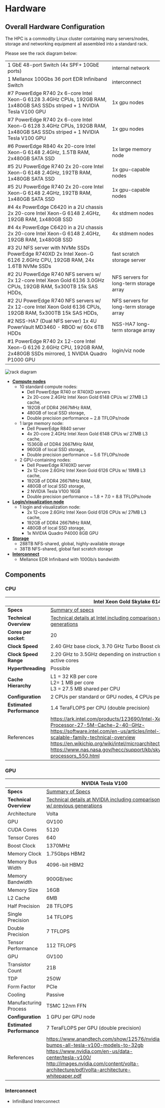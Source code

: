 # Hardware

## Overall Hardware Configuration

The HPC is a commodity Linux cluster containing many servers/nodes, storage and networking equipment all assembled into a standard rack.

Please see the rack diagram below:


|  |   |
|--|---|
| 1  GbE 48-port Switch (4x SPF+ 10GbE ports)	| internal network|
| 1 Mellanox 100Gbs 36 port EDR Infiniband Switch	| interconnect |
| #7 PowerEdge R740 2x 6-core Intel Xeon-G 6128 3.4GHz CPUs, 192GB RAM, 1x480GB SAS SSDs striped + 1 NVIDIA Tesla V100 GPU	| 1x gpu nodes |
| #7 PowerEdge R740 2x 6-core Intel Xeon-G 6128 3.4GHz CPUs, 192GB RAM, 1x480GB SAS SSDs striped + 1 NVIDIA Tesla V100 GPU |	1x gpu nodes |
| #6 PowerEdge R840 4x 20-core Intel Xeon-G 6148 2.4GHz, 1.5TB RAM, 2x480GB SATA SSD	| 1x large memory node |
| #5 2U PowerEdge R740 2x 20-core Intel Xeon-G 6148 2.4GHz, 192TB RAM, 1x480GB SATA SSD	| 1x gpu-capable nodes |
| #5 2U PowerEdge R740 2x 20-core Intel Xeon-G 6148 2.4GHz, 192TB RAM, 1x480GB SATA SSD | 1x gpu-capable nodes |
| #4 4x PowerEdge C6420 in a 2U chassis 2x 20-core Intel Xeon-G 6148 2.4GHz, 192GB RAM, 1x480GB SSD |	4x stdmem nodes |
| #4 4x PowerEdge C6420 in a 2U chassis 2x 20-core Intel Xeon-G 6148 2.4GHz, 192GB RAM, 1x480GB SSD |	4x stdmem nodes |
| #3 2U NFS server with NVMe SSDs PowerEdge R740XD 2x Intel Xeon-G 6126 2.6GHz CPU, 192GB RAM,  24x 1.6TB NVMe SSDs |	fast scratch storage server |
| #2 2U PowerEdge R740 NFS servers  w/ 2x 12-core Intel Xeon Gold 6136 3.0GHz CPUs, 192GB RAM, 5x300TB 15k SAS HDDs,  |	NFS servers for long-term storage array	|
| #2 2U PowerEdge R740 NFS servers w/ 2x 12-core Intel Xeon Gold 6136 CPUs, 192GB RAM, 5x300TB 15k SAS HDDs, |	NFS servers for long-term storage array	|
| #2 NSS-HA7 (Dual NFS server) 1x 4U PowerVault MD3460 - RBOD w/ 60x 6TB HDDs | NSS-HA7 long-term storage array |
| #1 PowerEdge R740 2x 12-core Intel Xeon-G 6126 2.6GHz CPU, 192GB RAM, 2x480GB SSDs mirrored,  1 NVIDIA Quadro P1000 GPU |	login/viz node |



![rack diagram](/using-the-hpc/screenshots/Rack-Diagram.png "rack layout")

* [**Compute nodes**](hardware.md)
  * 10 standard compute nodes:
    * Dell PowerEdge R740 or R740XD servers
    * 2x 20-core 2.4GHz Intel Xeon Gold 6148 CPUs w/ 27MB L3 cache,
    * 192GB of DDR4 2667MHz RAM,
    * 480GB of local SSD storage,
    * Double precision performance ~ 2.8 TFLOPs/node
  * 1 large memory node:
    * Dell PowerEdge R840 server
    * 4x 20-core 2.4GHz Intel Xeon Gold 6148 CPUs w/ 27MB L3 cache,
    * 1536GB of DDR4 2667MHz RAM,
    * 960GB of local SSD storage,
    * Double precision performance ~ 5.6 TFLOPs/node
  * 2 GPU-containing nodes:
    * Dell PowerEdge R740XD server
    * 2x 12-core 2.6GHz Intel Xeon Gold 6126 CPUs w/ 19MB L3 cache,
    * 192GB of DDR4 2667MHz RAM,
    * 480GB of local SSD storage,
    * 2 NVIDIA Tesla V100 16GB
    * Double precision performance ~ 1.8 + 7.0 = 8.8 TFLOPs/node
* [**Login/visualization node**](hardware.md)
  * 1 login and visualization node:
    * 2x 12-core 2.6GHz Intel Xeon Gold 6126 CPUs w/ 27MB L3 cache,
    * 192GB of DDR4 2667MHz RAM,
    * 480GB of local SSD storage,
    * 1x NVIDIA Quadro P4000 8GB GPU
* [**Storage**](storage.md)
  * 288TB NFS-shared, global, highly-available storage
  * 38TB NFS-shared, global fast scratch storage
* [**Interconnect**](http://www.mellanox.com/page/products_dyn?product_family=192&mtag=sb7700_sb7790)
  * Mellanox EDR Infiniband with 100Gb/s bandwidth

## Components

### CPU

|    | Intel Xeon Gold Skylake 6148  |
|----|---|
| **Specs** | [Summary of  specs](https://ark.intel.com/products/123690/Intel-Xeon-Gold-6148F-Processor-27-5M-Cache-2-40-GHz-)|
| **Technical Overview** | [Technical details at Intel including comparison with previous generations](https://software.intel.com/en-us/articles/intel-xeon-processor-scalable-family-technical-overview)|
| **Cores per socket**: | 20 |
| **Clock Speed** | 2.40 GHz base clock, 3.70 GHz Turbo Boost clock |
| **Clock Speed Range** | 2.20 GHz to 3.5GHz depending on instruction set and number of active cores|
| **Hyperthreading** | Possible |
| **Cache Hierarchy** | L1 = 32 KB per core <br> L2= 1 MB per core <br> L3 = 27.5 MB shared per CPU |
| **Configuration** | 2 CPUs per standard or GPU nodes, 4 CPUs per high memory node |
| **Estimated Performance** | 1.4 TeraFLOPS per CPU (double precision) |
| References | https://ark.intel.com/products/123690/Intel-Xeon-Gold-6148F-Processor-27-5M-Cache-2-40-GHz- <br> https://software.intel.com/en-us/articles/intel-xeon-processor-scalable-family-technical-overview <br> https://en.wikichip.org/wiki/intel/microarchitectures/skylake_(client) <br> https://www.nas.nasa.gov/hecc/support/kb/skylake-processors_550.html <br>  |

### GPU

|  |**NVIDIA Tesla V100**|
|--------------|--------------|
| **Specs** | [Summary of Specs](https://www.nvidia.com/en-us/data-center/tesla-v100/) |
| **Technical Overview** | [Technical details at NVIDIA including comparison w/ previous generations](/using-the-hpc/screenshots/volta-architecture-whitepaper.pdf "") |
| Architecture |	Volta
| GPU 	| GV100 |
| CUDA Cores 	 | 5120 |
| Tensor Cores | 	640 |
| Boost Clock |		1370MHz |
| Memory Clock |	1.75Gbps HBM2 |
| Memory Bus Width |	4096-bit HBM2|
| Memory Bandwidth |	900GB/sec |
| Memory Size |	16GB |
| L2 Cache |	6MB |
| Half Precision |	28 TFLOPS |
| Single Precision |	14 TFLOPS |
| Double Precision |	7 TFLOPS 	|
| Tensor Performance |		112 TFLOPS |
| GPU 	| GV100 |
| Transistor Count |	21B |
| TDP |	250W |
| Form Factor |		PCIe |
| Cooling |	Passive |
| Manufacturing Process |	TSMC 12nm FFN |
| **Configuration** | 1 GPU per GPU node |
| **Estimated Performance** | 7 TeraFLOPS per GPU (double precision) |
| References |https://www.anandtech.com/show/12576/nvidia-bumps-all-tesla-v100-models-to-32gb <br> https://www.nvidia.com/en-us/data-center/tesla-v100/ <br> http://images.nvidia.com/content/volta-architecture/pdf/volta-architecture-whitepaper.pdf|

### Interconnect

* InfiniBand Interconnect
